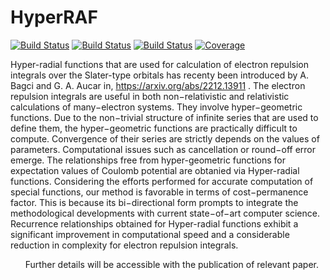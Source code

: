 # HyperRAF

[![Build Status](https://github.com/abagciphys/HyperRF.jl/actions/workflows/CI.yml/badge.svg?branch=main)](https://github.com/abagciphys/HyperRAF.jl/actions/workflows/CI.yml?query=branch%3Amain)
[![Build Status](https://travis-ci.com/abagciphys/HyperRF.jl.svg?branch=main)](https://travis-ci.com/abagciphys/HyperRAF.jl)
[![Build Status](https://ci.appveyor.com/api/projects/status/github/abagciphys/HyperRF.jl?svg=true)](https://ci.appveyor.com/project/abagciphys/HyperRAF-jl)
[![Coverage](https://codecov.io/gh/abagciphys/HyperRF.jl/branch/main/graph/badge.svg)](https://codecov.io/gh/abagciphys/HyperRAF.jl)

Hyper-radial functions that are used for calculation of electron repulsion integrals over the Slater-type orbitals has recenty been introduced by A. Bagci and G. A. Aucar in,
https://arxiv.org/abs/2212.13911 .
The electron repulsion integrals are useful in both non−relativistic and relativistic calculations of many−electron systems. They involve hyper−geometric functions. Due to the non−trivial structure of infinite series that are used to define them, the hyper−geometric functions are practically difficult to compute. Convergence of their series are strictly depends on the values of parameters. Computational issues such as cancellation or round−off error emerge. The relationships free from hyper-geometric functions for expectation values of Coulomb potential are obtanied via Hyper-radial functions. Considering the efforts performed for accurate computation of special functions, our method is favorable in terms of cost−permanence factor. This is because its bi−directional form prompts to integrate the methodological developments with current state−of−art computer science. Recurrence relationships obtained for Hyper-radial functions exhibit a significant improvement in computational speed and a considerable reduction in complexity for electron repulsion integrals.
<ul>
Further details will be accessible with the publication of relevant paper.
